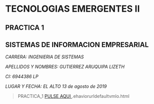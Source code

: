 ﻿# TECNOLOGIAS EMERGENTES II
##  PRACTICA 1
## SISTEMAS DE INFORMACION EMPRESARIAL
*CARRERA: INGENIERIA DE SISTEMAS*

*APELLIDOS Y NOMBRES: GUTIERREZ ARUQUIPA LIZETH*

*CI: 6944386 LP*

*LUGAR Y FECHA: EL ALTO 13 de agosto de 2019*



> PRACTICA_1 [PULSE AQUI ](https://lizinfosis.blogspot.com/2019/08/v-b).ehaviorurldefaultvmlo.html
